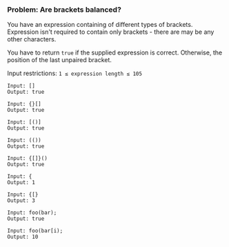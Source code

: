 ### Problem: Are brackets balanced?
You have an expression containing of different types of brackets. Expression isn't required to contain only brackets - there are may be any other characters.

You have to return `true` if the supplied expression is correct. 
Otherwise, the position of the last unpaired bracket.

Input restrictions: `1 ≤ expression length ≤ 105`

```
Input: []
Output: true

Input: {}[]
Output: true

Input: [()]
Output: true

Input: (())
Output: true

Input: {[]}()
Output: true

Input: {
Output: 1

Input: {[}
Output: 3

Input: foo(bar);
Output: true

Input: foo(bar[i);
Output: 10
```
